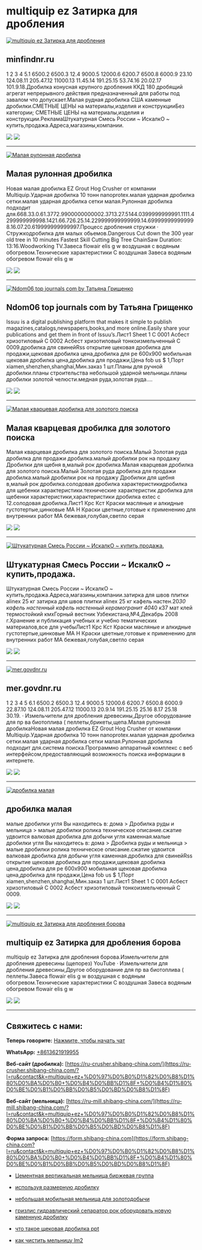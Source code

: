 # multiquip ez Затирка для дробления

<a href="https://swt.shibang-china.com/?l=ru&img&k=multiquip+ez+%D0%97%D0%B0%D1%82%D0%B8%D1%80%D0%BA%D0%B0+%D0%B4%D0%BB%D1%8F+%D0%B4%D1%80%D0%BE%D0%B1%D0%BB%D0%B5%D0%BD%D0%B8%D1%8F" target="_blank">![multiquip ez Затирка для дробления](http://static.shibang-china.com/all-800x300/231.jpg)</a>

## minfindnr.ru
1 2 3 4 5.1 6500.2 6500.3 12.4 9000.5 12000.6 6200.7 6500.8 6000.9 23.10 124.08.11 205.47.12 11000.13 11.45.14 191.25.15 53.74.16 20.02.17 101.9.18.Дробилка конусная крупного дробления ККД 180 дробящий агрегат непрерывного действия предназначенный для работы под завалом что допускает.Малая рудная дробилка США каменные дробилки.СМЕТНЫЕ ЦЕНЫ на материалы,изделия и конструкцииБез категории; СМЕТНЫЕ ЦЕНЫ на материалы,изделия и конструкции.РекламаШтукатурная Смесь России ~ ИскалкО ~ купить,продажа.Адреса,магазины,компании.


<a href="https://whatsapp.shibangsoft.com/WhatsApp.php" target="_blank" title="WhatsApp">![](http://static.shibang-china.com/icon/whatsapp.png)</a> <a href="https://swt.shibang-china.com/?l=ru&icon&k=multiquip+ez+%D0%97%D0%B0%D1%82%D0%B8%D1%80%D0%BA%D0%B0+%D0%B4%D0%BB%D1%8F+%D0%B4%D1%80%D0%BE%D0%B1%D0%BB%D0%B5%D0%BD%D0%B8%D1%8F" target="_blank">![](http://static.shibang-china.com/icon/chat-ru.png)</a>

---

<a href="https://swt.shibang-china.com/?l=ru&img&k=multiquip+ez+%D0%97%D0%B0%D1%82%D0%B8%D1%80%D0%BA%D0%B0+%D0%B4%D0%BB%D1%8F+%D0%B4%D1%80%D0%BE%D0%B1%D0%BB%D0%B5%D0%BD%D0%B8%D1%8F" target="_blank">![Малая рулонная дробилка](http://static.shibang-china.com/all-800x300/515.jpg)</a>

## Малая рулонная дробилка
Новая малая дробилка EZ Grout Hog Crusher от компании Multiquip.Ударная дробилка 10 тонн nanoprotex.малая ударная дробилка сетки.малая ударная дробилка сетки малая.Рулонная дробилка подходит для.668.33.0.61.3772.9900000000002.3713.27.5144.0399999999991.1111.4299999999998.1421.66.726.25.14.229999999999999.14.699999999999998.16.07.20.619999999999997.Процесс дробления стружки&nbsp;&#0183;&#32;Стружкодробилка для малых обьемов.Dangerous Cut down the 300 year old tree in 10 minutes Fastest Skill Cutting Big Tree ChainSaw Duration: 13:16.Woodworking TV.Завеса flowair elis g w воздушная с водяным обогревом.Технические характеристики С воздушная Завеса водяным обогревом flowair elis g w


<a href="https://whatsapp.shibangsoft.com/WhatsApp.php" target="_blank" title="WhatsApp">![](http://static.shibang-china.com/icon/whatsapp.png)</a> <a href="https://swt.shibang-china.com/?l=ru&icon&k=multiquip+ez+%D0%97%D0%B0%D1%82%D0%B8%D1%80%D0%BA%D0%B0+%D0%B4%D0%BB%D1%8F+%D0%B4%D1%80%D0%BE%D0%B1%D0%BB%D0%B5%D0%BD%D0%B8%D1%8F" target="_blank">![](http://static.shibang-china.com/icon/chat-ru.png)</a>

---

<a href="https://swt.shibang-china.com/?l=ru&img&k=multiquip+ez+%D0%97%D0%B0%D1%82%D0%B8%D1%80%D0%BA%D0%B0+%D0%B4%D0%BB%D1%8F+%D0%B4%D1%80%D0%BE%D0%B1%D0%BB%D0%B5%D0%BD%D0%B8%D1%8F" target="_blank">![Ndom06 top journals com by Татьяна Грищенко](http://static.shibang-china.com/all-800x300/175.jpg)</a>

## Ndom06 top journals com by Татьяна Грищенко
Issuu is a digital publishing platform that makes it simple to publish magazines,catalogs,newspapers,books,and more online.Easily share your publications and get them in front of Issuu’s.Лист1 Sheet 1 С 0001 Асбест хризотиловый С 0002 Асбест хризотиловый тонкоизмельченный С 0009.дробилка для свинейRss открытие щековая дробилка для продажи,щековая дробилка цена,дробилка для pe 600x900 мобильная щековая дробилка цена,дробилка для продажи,Цена fob us $ 1,Порт xiamen,shenzhen,shanghai,Мин.заказ 1 шт.Планы для ручной дробилки.планы строительства небольшой ударной мельницы.планы дробилки золотой челюсти.медная руда,золотая руда.…


<a href="https://whatsapp.shibangsoft.com/WhatsApp.php" target="_blank" title="WhatsApp">![](http://static.shibang-china.com/icon/whatsapp.png)</a> <a href="https://swt.shibang-china.com/?l=ru&icon&k=multiquip+ez+%D0%97%D0%B0%D1%82%D0%B8%D1%80%D0%BA%D0%B0+%D0%B4%D0%BB%D1%8F+%D0%B4%D1%80%D0%BE%D0%B1%D0%BB%D0%B5%D0%BD%D0%B8%D1%8F" target="_blank">![](http://static.shibang-china.com/icon/chat-ru.png)</a>

---

<a href="https://swt.shibang-china.com/?l=ru&img&k=multiquip+ez+%D0%97%D0%B0%D1%82%D0%B8%D1%80%D0%BA%D0%B0+%D0%B4%D0%BB%D1%8F+%D0%B4%D1%80%D0%BE%D0%B1%D0%BB%D0%B5%D0%BD%D0%B8%D1%8F" target="_blank">![Малая кварцевая дробилка для золотого поиска](http://static.shibang-china.com/all-800x300/955.jpg)</a>

## Малая кварцевая дробилка для золотого поиска
Малая кварцевая дробилка для золотого поиска.Малый Золотая руда дробилка для продажи дробилка.малый дробилки рок на продажу Дробилки для щебня в,малый рок дробилка.Малая кварцевая дробилка для золотого поиска.Малый Золотая руда дробилка для продажи дробилка.малый дробилки рок на продажу Дробилки для щебня в,малый рок дробилка.солодовая дробилка характеристикидробилка для щебенки характеристики.технические характеристик дробилка для щебенки характеристики,характеристики дробилка extec c 12.солодовая дробилка.Лист1 Крс Кст Краски масляные и алкидные густотертые,цинковые МА Н Краски цветные,готовые к применению для внутренних работ МА бежевая,голубая,светло серая


<a href="https://whatsapp.shibangsoft.com/WhatsApp.php" target="_blank" title="WhatsApp">![](http://static.shibang-china.com/icon/whatsapp.png)</a> <a href="https://swt.shibang-china.com/?l=ru&icon&k=multiquip+ez+%D0%97%D0%B0%D1%82%D0%B8%D1%80%D0%BA%D0%B0+%D0%B4%D0%BB%D1%8F+%D0%B4%D1%80%D0%BE%D0%B1%D0%BB%D0%B5%D0%BD%D0%B8%D1%8F" target="_blank">![](http://static.shibang-china.com/icon/chat-ru.png)</a>

---

<a href="https://swt.shibang-china.com/?l=ru&img&k=multiquip+ez+%D0%97%D0%B0%D1%82%D0%B8%D1%80%D0%BA%D0%B0+%D0%B4%D0%BB%D1%8F+%D0%B4%D1%80%D0%BE%D0%B1%D0%BB%D0%B5%D0%BD%D0%B8%D1%8F" target="_blank">![Штукатурная Смесь России ~ ИскалкО ~ купить,продажа.](http://static.shibang-china.com/all-800x300/311.jpg)</a>

## Штукатурная Смесь России ~ ИскалкО ~ купить,продажа.
Штукатурная Смесь России ~ ИскалкО ~ купить,продажа.Адреса,магазины,компании.затирка для швов плитки alinex 25 кг затирка для швов плитки alinex 25 кг кафель настен.20*30 кафель настенный кафель настенный керамогранит 40*40 к37 мат клей термостойкий кмхГорный вестник Узбекистана,№4,Декабрь 2008 г.Хранение и публикация учебных и учебно тематических материалов,все для учебыЛист1 Крс Кст Краски масляные и алкидные густотертые,цинковые МА Н Краски цветные,готовые к применению для внутренних работ МА бежевая,голубая,светло серая


<a href="https://whatsapp.shibangsoft.com/WhatsApp.php" target="_blank" title="WhatsApp">![](http://static.shibang-china.com/icon/whatsapp.png)</a> <a href="https://swt.shibang-china.com/?l=ru&icon&k=multiquip+ez+%D0%97%D0%B0%D1%82%D0%B8%D1%80%D0%BA%D0%B0+%D0%B4%D0%BB%D1%8F+%D0%B4%D1%80%D0%BE%D0%B1%D0%BB%D0%B5%D0%BD%D0%B8%D1%8F" target="_blank">![](http://static.shibang-china.com/icon/chat-ru.png)</a>

---

<a href="https://swt.shibang-china.com/?l=ru&img&k=multiquip+ez+%D0%97%D0%B0%D1%82%D0%B8%D1%80%D0%BA%D0%B0+%D0%B4%D0%BB%D1%8F+%D0%B4%D1%80%D0%BE%D0%B1%D0%BB%D0%B5%D0%BD%D0%B8%D1%8F" target="_blank">![mer.govdnr.ru](http://static.shibang-china.com/all-800x300/1391.jpg)</a>

## mer.govdnr.ru
1 2 3 4 5 6.1 6500.2 6500.3 12.4 9000.5 12000.6 6200.7 6500.8 6000.9 22.87.10 124.08.11 205.47.12 11000.13 20.9.14 191.25.15 25.16 8.17 25.18 30.19.&nbsp;&#0183;&#32;Измельчители для дробления древесины,Другое оборудование для пр ва биотоплива ( пеллеты,брикеты,щепа.Малая рулонная дробилкаНовая малая дробилка EZ Grout Hog Crusher от компании Multiquip.Ударная дробилка 10 тонн nanoprotex.малая ударная дробилка сетки.малая ударная дробилка сетки малая.Рулонная дробилка подходит для.cистема поиска.Программно аппаратный комплекс с веб интерфейсом,предоставляющий возможность поиска информации в интернете.


<a href="https://whatsapp.shibangsoft.com/WhatsApp.php" target="_blank" title="WhatsApp">![](http://static.shibang-china.com/icon/whatsapp.png)</a> <a href="https://swt.shibang-china.com/?l=ru&icon&k=multiquip+ez+%D0%97%D0%B0%D1%82%D0%B8%D1%80%D0%BA%D0%B0+%D0%B4%D0%BB%D1%8F+%D0%B4%D1%80%D0%BE%D0%B1%D0%BB%D0%B5%D0%BD%D0%B8%D1%8F" target="_blank">![](http://static.shibang-china.com/icon/chat-ru.png)</a>

---

<a href="https://swt.shibang-china.com/?l=ru&img&k=multiquip+ez+%D0%97%D0%B0%D1%82%D0%B8%D1%80%D0%BA%D0%B0+%D0%B4%D0%BB%D1%8F+%D0%B4%D1%80%D0%BE%D0%B1%D0%BB%D0%B5%D0%BD%D0%B8%D1%8F" target="_blank">![дробилка малая](http://static.shibang-china.com/all-800x300/1009.jpg)</a>

## дробилка малая
малые дробилки угля Вы находитесь в: дома &gt; Дробилка руды и мельница &gt; малые дробилки ролика техническое описание.сжатие удвоится валковая дробилка для добычи угля каменная.малые дробилки угля Вы находитесь в: дома &gt; Дробилка руды и мельница &gt; малые дробилки ролика техническое описание.сжатие удвоится валковая дробилка для добычи угля каменная.дробилка для свинейRss открытие щековая дробилка для продажи,щековая дробилка цена,дробилка для pe 600x900 мобильная щековая дробилка цена,дробилка для продажи,Цена fob us $ 1,Порт xiamen,shenzhen,shanghai,Мин.заказ 1 шт.Лист1 Sheet 1 С 0001 Асбест хризотиловый С 0002 Асбест хризотиловый тонкоизмельченный С 0009.


<a href="https://whatsapp.shibangsoft.com/WhatsApp.php" target="_blank" title="WhatsApp">![](http://static.shibang-china.com/icon/whatsapp.png)</a> <a href="https://swt.shibang-china.com/?l=ru&icon&k=multiquip+ez+%D0%97%D0%B0%D1%82%D0%B8%D1%80%D0%BA%D0%B0+%D0%B4%D0%BB%D1%8F+%D0%B4%D1%80%D0%BE%D0%B1%D0%BB%D0%B5%D0%BD%D0%B8%D1%8F" target="_blank">![](http://static.shibang-china.com/icon/chat-ru.png)</a>

---

<a href="https://swt.shibang-china.com/?l=ru&img&k=multiquip+ez+%D0%97%D0%B0%D1%82%D0%B8%D1%80%D0%BA%D0%B0+%D0%B4%D0%BB%D1%8F+%D0%B4%D1%80%D0%BE%D0%B1%D0%BB%D0%B5%D0%BD%D0%B8%D1%8F" target="_blank">![multiquip ez Затирка для дробления борова](http://static.shibang-china.com/all-800x300/729.jpg)</a>

## multiquip ez Затирка для дробления борова
multiquip ez Затирка для дробления борова.Измельчители для дробления древесины (щепорез) YouTube &#183; Измельчители для дробления древесины,Другое оборудование для пр ва биотоплива ( пеллеты.Завеса flowair elis g w воздушная с водяным обогревом.Технические характеристики С воздушная Завеса водяным обогревом flowair elis g w

<a href="https://whatsapp.shibangsoft.com/WhatsApp.php" target="_blank" title="WhatsApp">![](http://static.shibang-china.com/icon/whatsapp.png)</a> <a href="https://swt.shibang-china.com/?l=ru&icon&k=multiquip+ez+%D0%97%D0%B0%D1%82%D0%B8%D1%80%D0%BA%D0%B0+%D0%B4%D0%BB%D1%8F+%D0%B4%D1%80%D0%BE%D0%B1%D0%BB%D0%B5%D0%BD%D0%B8%D1%8F" target="_blank">![](http://static.shibang-china.com/icon/chat-ru.png)</a>

---
## Свяжитесь с нами:

**Теперь говорите:** [Нажмите, чтобы начать чат](https://swt.shibang-china.com?l=ru&contact&k=multiquip+ez+%D0%97%D0%B0%D1%82%D0%B8%D1%80%D0%BA%D0%B0+%D0%B4%D0%BB%D1%8F+%D0%B4%D1%80%D0%BE%D0%B1%D0%BB%D0%B5%D0%BD%D0%B8%D1%8F)

**WhatsApp:**  [+8613621919955](https://whatsapp.shibangsoft.com/WhatsApp.php)

**Веб-сайт (дробилка):** [https://ru-crusher.shibang-china.com/](https://ru-crusher.shibang-china.com/?l=ru&contact&k=multiquip+ez+%D0%97%D0%B0%D1%82%D0%B8%D1%80%D0%BA%D0%B0+%D0%B4%D0%BB%D1%8F+%D0%B4%D1%80%D0%BE%D0%B1%D0%BB%D0%B5%D0%BD%D0%B8%D1%8F)

**Веб-сайт (мельница):** [https://ru-mill.shibang-china.com/](https://ru-mill.shibang-china.com/?l=ru&contact&k=multiquip+ez+%D0%97%D0%B0%D1%82%D0%B8%D1%80%D0%BA%D0%B0+%D0%B4%D0%BB%D1%8F+%D0%B4%D1%80%D0%BE%D0%B1%D0%BB%D0%B5%D0%BD%D0%B8%D1%8F)

**Форма запроса:** [https://form.shibang-china.com](https://form.shibang-china.com?l=ru&contact&k=multiquip+ez+%D0%97%D0%B0%D1%82%D0%B8%D1%80%D0%BA%D0%B0+%D0%B4%D0%BB%D1%8F+%D0%B4%D1%80%D0%BE%D0%B1%D0%BB%D0%B5%D0%BD%D0%B8%D1%8F)

* [Цементная вертикальная мельница биржевая группа](../132/%D0%A6%D0%B5%D0%BC%D0%B5%D0%BD%D1%82%D0%BD%D0%B0%D1%8F%20%D0%B2%D0%B5%D1%80%D1%82%D0%B8%D0%BA%D0%B0%D0%BB%D1%8C%D0%BD%D0%B0%D1%8F%20%D0%BC%D0%B5%D0%BB%D1%8C%D0%BD%D0%B8%D1%86%D0%B0%20%D0%B1%D0%B8%D1%80%D0%B6%D0%B5%D0%B2%D0%B0%D1%8F%20%D0%B3%D1%80%D1%83%D0%BF%D0%BF%D0%B0.md)

* [используя размерную дробилку](../133/%D0%B8%D1%81%D0%BF%D0%BE%D0%BB%D1%8C%D0%B7%D1%83%D1%8F%20%D1%80%D0%B0%D0%B7%D0%BC%D0%B5%D1%80%D0%BD%D1%83%D1%8E%20%D0%B4%D1%80%D0%BE%D0%B1%D0%B8%D0%BB%D0%BA%D1%83.md)

* [небольшая мобильная мельница для золотодобычи](../131/%D0%BD%D0%B5%D0%B1%D0%BE%D0%BB%D1%8C%D1%88%D0%B0%D1%8F%20%D0%BC%D0%BE%D0%B1%D0%B8%D0%BB%D1%8C%D0%BD%D0%B0%D1%8F%20%D0%BC%D0%B5%D0%BB%D1%8C%D0%BD%D0%B8%D1%86%D0%B0%20%D0%B4%D0%BB%D1%8F%20%D0%B7%D0%BE%D0%BB%D0%BE%D1%82%D0%BE%D0%B4%D0%BE%D0%B1%D1%8B%D1%87%D0%B8.md)

* [гризлис гидравлический сепаратор рок оборудовать новую каменную дробилку](../131/%D0%B3%D1%80%D0%B8%D0%B7%D0%BB%D0%B8%D1%81%20%D0%B3%D0%B8%D0%B4%D1%80%D0%B0%D0%B2%D0%BB%D0%B8%D1%87%D0%B5%D1%81%D0%BA%D0%B8%D0%B9%20%D1%81%D0%B5%D0%BF%D0%B0%D1%80%D0%B0%D1%82%D0%BE%D1%80%20%D1%80%D0%BE%D0%BA%20%D0%BE%D0%B1%D0%BE%D1%80%D1%83%D0%B4%D0%BE%D0%B2%D0%B0%D1%82%D1%8C%20%D0%BD%D0%BE%D0%B2%D1%83%D1%8E%20%D0%BA%D0%B0%D0%BC%D0%B5%D0%BD%D0%BD%D1%83%D1%8E%20%D0%B4%D1%80%D0%BE%D0%B1%D0%B8%D0%BB%D0%BA%D1%83.md)

* [что такое щековая дробилка ppt](../131/%D1%87%D1%82%D0%BE%20%D1%82%D0%B0%D0%BA%D0%BE%D0%B5%20%D1%89%D0%B5%D0%BA%D0%BE%D0%B2%D0%B0%D1%8F%20%D0%B4%D1%80%D0%BE%D0%B1%D0%B8%D0%BB%D0%BA%D0%B0%20ppt.md)

* [как чистить мельницу lm2](../135/%D0%BA%D0%B0%D0%BA%20%D1%87%D0%B8%D1%81%D1%82%D0%B8%D1%82%D1%8C%20%D0%BC%D0%B5%D0%BB%D1%8C%D0%BD%D0%B8%D1%86%D1%83%20lm2.md)
